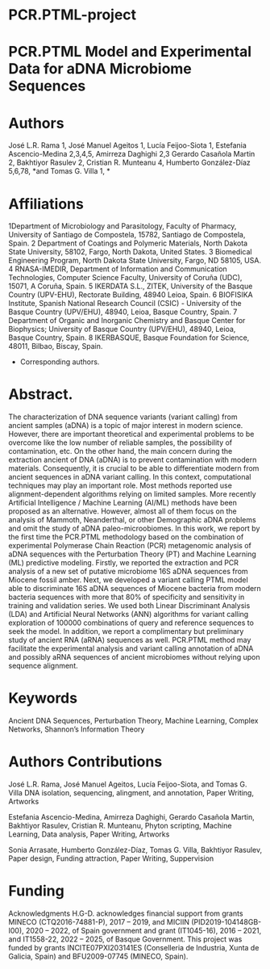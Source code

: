 # PCR.PTML-project

# PCR.PTML Model and Experimental Data for aDNA Microbiome Sequences

# Authors 
José L.R. Rama 1, José Manuel Ageitos 1, Lucía Feijoo-Siota 1, Estefania Ascencio-Medina 2,3,4,5, 
Amirreza Daghighi 2,3 Gerardo Casañola Martin 2, Bakhtiyor Rasulev 2, Cristian R. Munteanu 4,
Humberto González-Díaz 5,6,78, *and Tomas G. Villa 1, *

# Affiliations 
1Department of Microbiology and Parasitology, Faculty of Pharmacy, 
University of Santiago de Compostela, 15782, Santiago de Compostela, Spain.
2 Department of Coatings and Polymeric Materials, North Dakota State University, 
58102, Fargo, North Dakota, United States.
3 Biomedical Engineering Program, North Dakota State University, Fargo, ND 58105, USA.
4 RNASA-IMEDIR, Department of Information and Communication Technologies,
Computer Science Faculty, University of Coruña (UDC), 15071, A Coruña, Spain.
5 IKERDATA S.L., ZITEK, University of the Basque Country (UPV-EHU), 
Rectorate Building, 48940 Leioa, Spain.
6 BIOFISIKA Institute, Spanish National Research Council (CSIC) - 
University of the Basque Country (UPV/EHU), 48940, Leioa, Basque Country, Spain. 
7 Department of Organic and Inorganic Chemistry and Basque Center for Biophysics;
University of Basque Country (UPV/EHU), 48940, Leioa, Basque Country, Spain.
8 IKERBASQUE, Basque Foundation for Science, 48011, Bilbao, Biscay, Spain.

* Corresponding authors.
  
# Abstract. 

The characterization of DNA sequence variants (variant calling) from ancient samples (aDNA) is a topic of major interest in modern science. However, there are important theoretical and experimental problems to be overcome like the low number of reliable samples, the possibility of contamination, etc. On the other hand, the main concern during the extraction ancient of DNA (aDNA) is to prevent contamination with modern materials. Consequently, it is crucial to be able to differentiate modern from ancient sequences in aDNA variant calling. In this context, computational techniques may play an important role. Most methods reported use alignment-dependent algorithms relying on limited samples. More recently Artificial Intelligence / Machine Learning (AI/ML) methods have been proposed as an alternative. However, almost all of them focus on the analysis of Mammoth, Neanderthal, or other Demographic aDNA problems and omit the study of aDNA paleo-microobiomes.  In this work, we report by the first time the PCR.PTML methodology based on the combination of experimental Polymerase Chain Reaction (PCR) metagenomic analysis of aDNA sequences with the Perturbation Theory (PT) and Machine Learning (ML) predictive modeling. Firstly, we reported the extraction and PCR analysis of a new set of putative microbiome 16S aDNA sequences from Miocene fossil amber. Next, we developed a variant calling PTML model able to discriminate 16S aDNA sequences of Miocene bacteria from modern bacteria sequences with more that 80% of specificity and sensitivity in training and validation series. We used both Linear Discriminant Analysis (LDA) and Artificial Neural Networks (ANN) algorithms for variant calling exploration of 100000 combinations of query and reference sequences to seek the model. In addition, we report a complimentary but preliminary study of ancient RNA (aRNA) sequences as well. PCR.PTML method may facilitate the experimental analysis and variant calling annotation of aDNA and possibly aRNA sequences of ancient microbiomes without relying upon sequence alignment.

# Keywords
Ancient DNA Sequences, Perturbation Theory, Machine Learning, Complex Networks, Shannon’s Information Theory

# Authors Contributions

José L.R. Rama, José Manuel Ageitos, Lucía Feijoo-Siota, and Tomas G. Villa
DNA isolation, sequencing, alingment, and annotation, Paper Writing, Artworks

Estefania Ascencio-Medina, Amirreza Daghighi, Gerardo Casañola Martin, Bakhtiyor Rasulev, Cristian R. Munteanu, 
Phyton scripting, Machine Learning, Data analysis, Paper Writing, Artworks

Sonia Arrasate, Humberto González-Díaz, Tomas G. Villa, Bakhtiyor Rasulev,
Paper design, Funding attraction, Paper Writing, Suppervision

# Funding
Acknowledgments
H.G-D. acknowledges financial support from grants MINECO (CTQ2016-74881-P), 2017 – 2019, and MICIIN (PID2019-104148GB-I00), 2020 – 2022, of Spain government and grant (IT1045-16), 2016 – 2021, and IT1558-22, 2022 – 2025, of Basque Government. This project was funded by grants INCITE07PXI203141ES (Conselleria de Industria, Xunta de Galicia, Spain) and BFU2009-07745 (MINECO, Spain).
